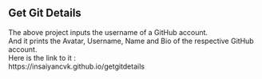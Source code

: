 <h2>Get Git Details </h2>
  <p>The above project inputs the username of a GitHub account. <br>
  And it prints the Avatar, Username, Name and Bio of the respective GitHub account.<br>
  Here is the link to it : <br> https://insaiyancvk.github.io/getgitdetails
</p>
